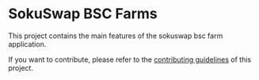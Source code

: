 # SokuSwap BSC Farms

This project contains the main features of the sokuswap bsc farm application.

If you want to contribute, please refer to the [contributing guidelines](./CONTRIBUTING.md) of this project.
